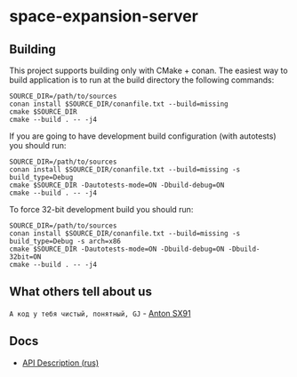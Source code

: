 # space-expansion-server
## Building
This project supports building only with CMake + conan.
The easiest way to build application is to run at the build directory the following commands:
```
SOURCE_DIR=/path/to/sources
conan install $SOURCE_DIR/conanfile.txt --build=missing
cmake $SOURCE_DIR
cmake --build . -- -j4
```

If you are going to have development build configuration (with autotests) you should run:
```
SOURCE_DIR=/path/to/sources
conan install $SOURCE_DIR/conanfile.txt --build=missing -s build_type=Debug
cmake $SOURCE_DIR -Dautotests-mode=ON -Dbuild-debug=ON
cmake --build . -- -j4
```

To force 32-bit development build you should run:
```
SOURCE_DIR=/path/to/sources
conan install $SOURCE_DIR/conanfile.txt --build=missing -s build_type=Debug -s arch=x86
cmake $SOURCE_DIR -Dautotests-mode=ON -Dbuild-debug=ON -Dbuild-32bit=ON
cmake --build . -- -j4
```

## What others tell about us
```А код у тебя чистый, понятный, GJ``` - [Anton SX91](https://github.com/SX91)

## Docs
  - [API Description (rus)](Doc/API.ru.md)
